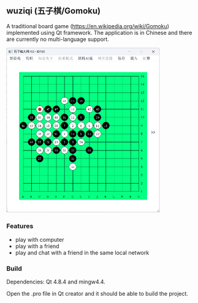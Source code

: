 ## wuziqi (五子棋/Gomoku)
A traditional board game (https://en.wikipedia.org/wiki/Gomoku) implemented using Qt framework. The application is in Chinese and there are currently no multi-language support.

<img src="img/1.png" alt="" width="400" />

### Features

- play with computer
- play with a friend
- play and chat with a friend in the same local network

### Build

Dependencies: Qt 4.8.4 and mingw4.4.

Open the .pro file in Qt creator and it should be able to build the project.

